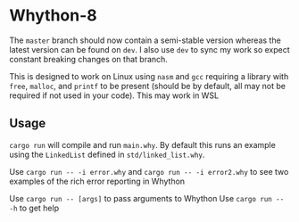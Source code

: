 # Whython-8

The `master` branch should now contain a semi-stable version whereas
the latest version can be found on `dev`. I also use `dev` to sync
my work so expect constant breaking changes on that branch.

This is designed to work on Linux using `nasm` and `gcc` requiring a library
with `free`, `malloc`, and `printf` to be present (should be by default, 
all may not be required if not used in your code). This may work in WSL

## Usage

`cargo run` will compile and run `main.why`. By default this runs an example
using the `LinkedList` defined in `std/linked_list.why`.

Use `cargo run -- -i error.why` and `cargo run -- -i error2.why` to see
two examples of the rich error reporting in Whython

Use `cargo run -- [args]` to pass arguments to Whython
Use `cargo run -- -h` to get help